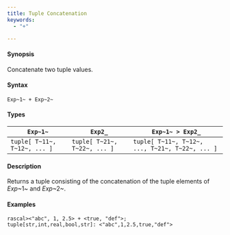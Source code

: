 ```yaml
---
title: Tuple Concatenation
keywords:
  - "+"

---
```


#### Synopsis

Concatenate two tuple values.

#### Syntax

`Exp~1~ + Exp~2~`

#### Types


| `Exp~1~`                      |  `Exp2_`                      | `Exp~1~ > Exp2_`                                 |
| --- | --- | --- |
| `tuple[ T~11~, T~12~, ... ]` |  `tuple[ T~21~, T~22~, ... ]` | `tuple[ T~11~, T~12~, ..., T~21~, T~22~, ... ]` |


#### Description

Returns a tuple consisting of the concatenation of the tuple elements of _Exp_~1~ and _Exp_~2~.

#### Examples


```rascal-shell 
rascal><"abc", 1, 2.5> + <true, "def">;
tuple[str,int,real,bool,str]: <"abc",1,2.5,true,"def">
```



